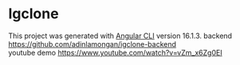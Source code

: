 # Igclone

This project was generated with [Angular CLI](https://github.com/angular/angular-cli) version 16.1.3.
backend https://github.com/adinlamongan/igclone-backend  
youtube demo https://www.youtube.com/watch?v=vZm_x6Zg0EI

